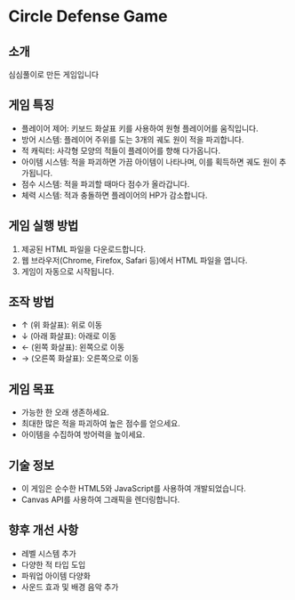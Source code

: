 # Circle Defense Game

## 소개
심심풀이로 만든 게임입니다

## 게임 특징
- 플레이어 제어: 키보드 화살표 키를 사용하여 원형 플레이어를 움직입니다.
- 방어 시스템: 플레이어 주위를 도는 3개의 궤도 원이 적을 파괴합니다.
- 적 캐릭터: 사각형 모양의 적들이 플레이어를 향해 다가옵니다.
- 아이템 시스템: 적을 파괴하면 가끔 아이템이 나타나며, 이를 획득하면 궤도 원이 추가됩니다.
- 점수 시스템: 적을 파괴할 때마다 점수가 올라갑니다.
- 체력 시스템: 적과 충돌하면 플레이어의 HP가 감소합니다.

## 게임 실행 방법
1. 제공된 HTML 파일을 다운로드합니다.
2. 웹 브라우저(Chrome, Firefox, Safari 등)에서 HTML 파일을 엽니다.
3. 게임이 자동으로 시작됩니다.

## 조작 방법
- ↑ (위 화살표): 위로 이동
- ↓ (아래 화살표): 아래로 이동
- ← (왼쪽 화살표): 왼쪽으로 이동
- → (오른쪽 화살표): 오른쪽으로 이동

## 게임 목표
- 가능한 한 오래 생존하세요.
- 최대한 많은 적을 파괴하여 높은 점수를 얻으세요.
- 아이템을 수집하여 방어력을 높이세요.

## 기술 정보
- 이 게임은 순수한 HTML5와 JavaScript를 사용하여 개발되었습니다.
- Canvas API를 사용하여 그래픽을 렌더링합니다.

## 향후 개선 사항
- 레벨 시스템 추가
- 다양한 적 타입 도입
- 파워업 아이템 다양화
- 사운드 효과 및 배경 음악 추가
